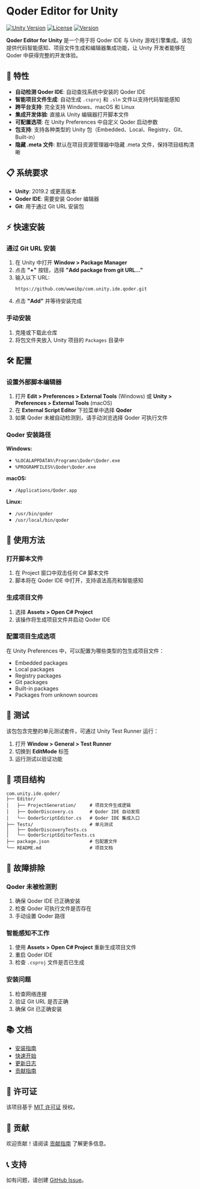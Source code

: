 # Qoder Editor for Unity

[![Unity Version](https://img.shields.io/badge/Unity-2019.2%2B-blue.svg)](https://unity3d.com/get-unity/download)
[![License](https://img.shields.io/badge/license-MIT-green.svg)](LICENSE.md)
[![Version](https://img.shields.io/badge/version-1.0.1-blue.svg)](CHANGELOG.md)

**Qoder Editor for Unity** 是一个用于将 Qoder IDE 与 Unity 游戏引擎集成。该包提供代码智能感知、项目文件生成和编辑器集成功能，让 Unity 开发者能够在 Qoder 中获得完整的开发体验。

## 🌟 特性

- **自动检测 Qoder IDE**: 自动查找系统中安装的 Qoder IDE
- **智能项目文件生成**: 自动生成 `.csproj` 和 `.sln` 文件以支持代码智能感知
- **跨平台支持**: 完全支持 Windows、macOS 和 Linux
- **集成开发体验**: 直接从 Unity 编辑器打开脚本文件
- **可配置选项**: 在 Unity Preferences 中自定义 Qoder 启动参数
- **包支持**: 支持各种类型的 Unity 包（Embedded、Local、Registry、Git、Built-in）
- **隐藏 .meta 文件**: 默认在项目资源管理器中隐藏 .meta 文件，保持项目结构清晰

## 📋 系统要求

- **Unity**: 2019.2 或更高版本
- **Qoder IDE**: 需要安装 Qoder 编辑器
- **Git**: 用于通过 Git URL 安装包

## ⚡ 快速安装

### 通过 Git URL 安装

1. 在 Unity 中打开 **Window > Package Manager**
2. 点击 **"+"** 按钮，选择 **"Add package from git URL..."**
3. 输入以下 URL:
   ```
   https://github.com/wweibp/com.unity.ide.qoder.git
   ```
4. 点击 **"Add"** 并等待安装完成

### 手动安装

1. 克隆或下载此仓库
2. 将包文件夹放入 Unity 项目的 `Packages` 目录中

## 🛠️ 配置

### 设置外部脚本编辑器

1. 打开 **Edit > Preferences > External Tools** (Windows) 或 **Unity > Preferences > External Tools** (macOS)
2. 在 **External Script Editor** 下拉菜单中选择 **Qoder**
3. 如果 Qoder 未被自动检测到，请手动浏览选择 Qoder 可执行文件

### Qoder 安装路径

**Windows:**
- `%LOCALAPPDATA%\Programs\Qoder\Qoder.exe`
- `%PROGRAMFILES%\Qoder\Qoder.exe`

**macOS:**
- `/Applications/Qoder.app`

**Linux:**
- `/usr/bin/qoder`
- `/usr/local/bin/qoder`

## 🚀 使用方法

### 打开脚本文件

1. 在 Project 窗口中双击任何 C# 脚本文件
2. 脚本将在 Qoder IDE 中打开，支持语法高亮和智能感知

### 生成项目文件

1. 选择 **Assets > Open C# Project**
2. 该操作将生成项目文件并启动 Qoder IDE

### 配置项目生成选项

在 Unity Preferences 中，可以配置为哪些类型的包生成项目文件：
- Embedded packages
- Local packages
- Registry packages
- Git packages
- Built-in packages
- Packages from unknown sources

## 🧪 测试

该包包含完整的单元测试套件，可通过 Unity Test Runner 运行：

1. 打开 **Window > General > Test Runner**
2. 切换到 **EditMode** 标签
3. 运行测试以验证功能

## 📁 项目结构

```
com.unity.ide.qoder/
├── Editor/
│   ├── ProjectGeneration/     # 项目文件生成逻辑
│   ├── QoderDiscovery.cs      # Qoder IDE 自动发现
│   └── QoderScriptEditor.cs   # Qoder IDE 集成入口
├── Tests/                     # 单元测试
│   ├── QoderDiscoveryTests.cs
│   └── QoderScriptEditorTests.cs
├── package.json               # 包配置文件
└── README.md                  # 项目文档
```

## 🔧 故障排除

### Qoder 未被检测到

1. 确保 Qoder IDE 已正确安装
2. 检查 Qoder 可执行文件是否存在
3. 手动设置 Qoder 路径

### 智能感知不工作

1. 使用 **Assets > Open C# Project** 重新生成项目文件
2. 重启 Qoder IDE
3. 检查 `.csproj` 文件是否已生成

### 安装问题

1. 检查网络连接
2. 验证 Git URL 是否正确
3. 确保 Git 已正确安装

## 📚 文档

- [安装指南](INSTALLATION.md)
- [快速开始](QUICKSTART.md)
- [更新日志](CHANGELOG.md)
- [贡献指南](CONTRIBUTING.md)

## 📄 许可证

该项目基于 [MIT 许可证](LICENSE.md) 授权。

## 🤝 贡献

欢迎贡献！请阅读 [贡献指南](CONTRIBUTING.md) 了解更多信息。

## 📞 支持

如有问题，请创建 [GitHub Issue](https://github.com/wweibp/QoderForUntiy/issues)。
